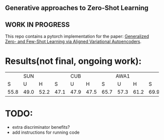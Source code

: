 ## Generative approaches to Zero-Shot Learning

## WORK IN PROGRESS

This repo contains a pytorch implementation for the paper: [Generalized Zero- and Few-Shot Learning via Aligned Variational Autoencoders](https://arxiv.org/abs/1812.01784).

# Results(not final, ongoing work):

<table><tr><td colspan="3"><center>SUN</center></td><td colspan="3"><center>CUB</center></td><td colspan="3"><center>AWA1</center></td><td colspan="3"><center>AWA2</center></td></tr><tr><td>S</td><td>U</td><td>H</td><td>S</td><td>U</td><td>H</td><td>S</td><td>U</td><td>H</td><td>S</td><td>U</td><td>H</td></tr><tr><td>55.8</td><td>49.0</td><td>52.2</td><td>47.1</td><td>47.9</td><td>47.5</td><td>65.7</td><td>57.3</td><td>61.2</td><td>69.9</td><td>59.3</td><td>64.2</td></tr></table>

# TODO:
* extra discriminator benefits?
* add instructions for running code
